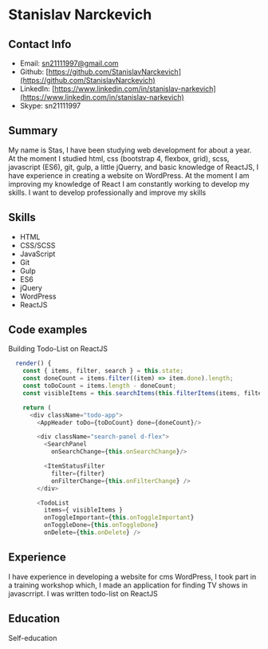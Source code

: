 # Stanislav Narckevich

## Contact Info

+ Email: [sn21111997@gmail.com](sn21111997@gmail.com)
+ Github: [https://github.com/StanislavNarckevich](https://github.com/StanislavNarckevich)
+ LinkedIn: [https://www.linkedin.com/in/stanislav-narkevich](https://www.linkedin.com/in/stanislav-narkevich)
+ Skype: sn21111997
## Summary

My name is Stas, I have been studying web development for about a year.
At the moment I studied html, css (bootstrap 4, flexbox, grid), scss, javascript (ES6), git, gulp, a little jQuerry, and basic knowledge of ReactJS, I have experience in creating a website on WordPress.
At the moment I am improving my knowledge of React
I am constantly working to develop my skills. I want to develop professionally and improve my skills


## Skills

- HTML
- CSS/SCSS
- JavaScript
- Git
- Gulp
- ES6
- jQuery
- WordPress
- ReactJS 


## Code examples

Building Todo-List on ReactJS
``` javascript
  render() {
    const { items, filter, search } = this.state;
    const doneCount = items.filter((item) => item.done).length;
    const toDoCount = items.length - doneCount;
    const visibleItems = this.searchItems(this.filterItems(items, filter), search);

    return (
      <div className="todo-app">
        <AppHeader toDo={toDoCount} done={doneCount}/>

        <div className="search-panel d-flex">
          <SearchPanel
            onSearchChange={this.onSearchChange}/>

          <ItemStatusFilter
            filter={filter}
            onFilterChange={this.onFilterChange} />
        </div>

        <TodoList
          items={ visibleItems }
          onToggleImportant={this.onToggleImportant}
          onToggleDone={this.onToggleDone}
          onDelete={this.onDelete} />
```


## Experience

I have experience in developing a website for cms WordPress, I took part in a training workshop which, I made an application for finding TV shows in javascrript. I was written todo-list on ReactJS

## Education

Self-education
